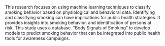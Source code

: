 This research focuses on using machine learning techniques to classify smoking behavior based on physiological and behavioral data. Identifying and classifying smoking can have implications for public health strategies. It provides insights into smoking behavior. and identification of persons at risk. This study uses a database. ”Body Signals of Smoking” to develop models to predict smoking behavior that can be integrated into public health tools for awareness campaigns.
